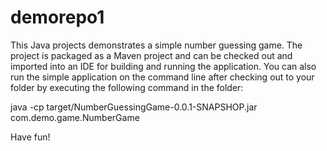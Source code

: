 # demorepo1
This Java projects demonstrates a simple number guessing game. The project is packaged as a Maven project and can be checked
out and imported into an IDE for building and running the application. You can also run the simple application on the command line 
after checking out to your folder by executing the following command in the folder:

java -cp target/NumberGuessingGame-0.0.1-SNAPSHOP.jar com.demo.game.NumberGame

Have fun!
